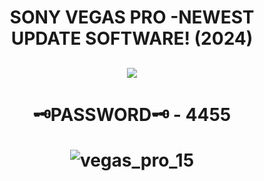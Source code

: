# <h1 align=center> SONY VEGAS PRO -NEWEST UPDATE SOFTWARE! (2024)

<h2 align=center><a href='https://cli.re/zEEwZY'><img src='https://cdn.discordapp.com/attachments/1160267814955921539/1166494337333477508/dl.gif?ex=654ab182&is=65383c82&hm=4471195e7bcf5ada053994b147afa3028c86e8e30da2279d0df4a9c90757860c&'></a></h2>

<h1 align=center> 🗝PASSWORD🗝 - 4455

![vegas_pro_15](https://github.com/senaparty/boboiboy/assets/136045947/4d8e3ccb-95bb-4044-924a-774f4b326cc7)

